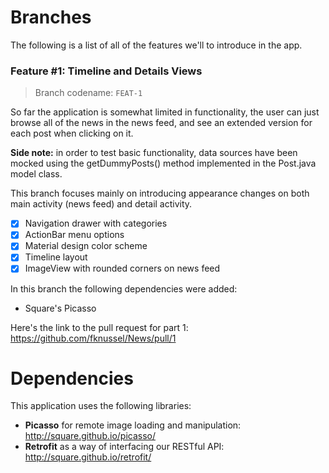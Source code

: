 # Branches

The following is a list of all of the features we'll to introduce in the app.

### Feature #1: Timeline and Details Views

> Branch codename: `FEAT-1`

So far the application is somewhat limited in functionality, the user can just browse all of the news in the news feed, and see an extended version for each post when clicking on it.

**Side note:** in order to test basic functionality, data sources have been mocked using the getDummyPosts() method implemented in the Post.java model class.

This branch focuses mainly on introducing appearance changes on both main activity (news feed) and detail activity.

- [x] Navigation drawer with categories
- [x] ActionBar menu options
- [x] Material design color scheme
- [x] Timeline layout
- [x] ImageView with rounded corners on news feed

In this branch the following dependencies were added:

* Square's Picasso

Here's the link to the pull request for part 1: https://github.com/fknussel/News/pull/1

# Dependencies

This application uses the following libraries:

* **Picasso** for remote image loading and manipulation: http://square.github.io/picasso/
* **Retrofit** as a way of interfacing our RESTful API: http://square.github.io/retrofit/